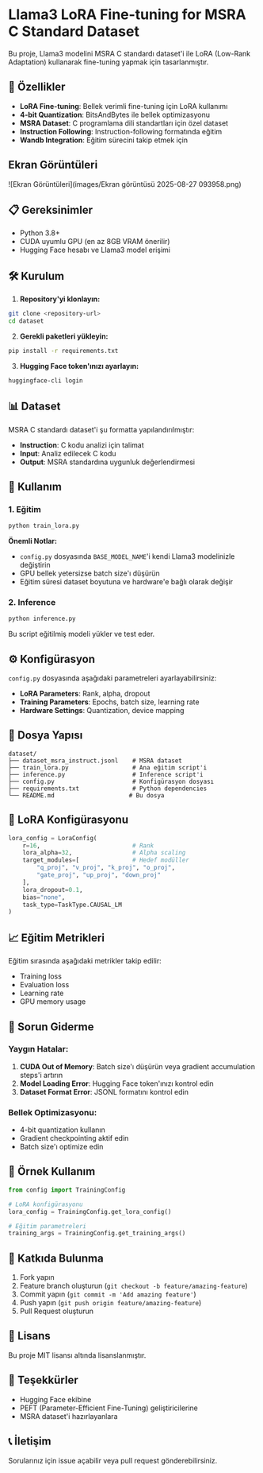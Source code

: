 # Llama3 LoRA Fine-tuning for MSRA C Standard Dataset

Bu proje, Llama3 modelini MSRA C standardı dataset'i ile LoRA (Low-Rank Adaptation) kullanarak fine-tuning yapmak için tasarlanmıştır.

## 🚀 Özellikler

- **LoRA Fine-tuning**: Bellek verimli fine-tuning için LoRA kullanımı
- **4-bit Quantization**: BitsAndBytes ile bellek optimizasyonu
- **MSRA Dataset**: C programlama dili standartları için özel dataset
- **Instruction Following**: Instruction-following formatında eğitim
- **Wandb Integration**: Eğitim sürecini takip etmek için

## Ekran Görüntüleri 
![Ekran Görüntüleri](images/Ekran görüntüsü 2025-08-27 093958.png)

## 📋 Gereksinimler

- Python 3.8+
- CUDA uyumlu GPU (en az 8GB VRAM önerilir)
- Hugging Face hesabı ve Llama3 model erişimi

## 🛠️ Kurulum



1. **Repository'yi klonlayın:**
```bash
git clone <repository-url>
cd dataset
```

2. **Gerekli paketleri yükleyin:**
```bash
pip install -r requirements.txt
```

3. **Hugging Face token'ınızı ayarlayın:**
```bash
huggingface-cli login
```

## 📊 Dataset

MSRA C standardı dataset'i şu formatta yapılandırılmıştır:
- **Instruction**: C kodu analizi için talimat
- **Input**: Analiz edilecek C kodu
- **Output**: MSRA standardına uygunluk değerlendirmesi

## 🎯 Kullanım

### 1. Eğitim

```bash
python train_lora.py
```

**Önemli Notlar:**
- `config.py` dosyasında `BASE_MODEL_NAME`'i kendi Llama3 modelinizle değiştirin
- GPU bellek yetersizse batch size'ı düşürün
- Eğitim süresi dataset boyutuna ve hardware'e bağlı olarak değişir

### 2. Inference

```bash
python inference.py
```

Bu script eğitilmiş modeli yükler ve test eder.

## ⚙️ Konfigürasyon

`config.py` dosyasında aşağıdaki parametreleri ayarlayabilirsiniz:

- **LoRA Parameters**: Rank, alpha, dropout
- **Training Parameters**: Epochs, batch size, learning rate
- **Hardware Settings**: Quantization, device mapping

## 📁 Dosya Yapısı

```
dataset/
├── dataset_msra_instruct.jsonl    # MSRA dataset
├── train_lora.py                  # Ana eğitim script'i
├── inference.py                   # Inference script'i
├── config.py                      # Konfigürasyon dosyası
├── requirements.txt               # Python dependencies
└── README.md                     # Bu dosya
```

## 🔧 LoRA Konfigürasyonu

```python
lora_config = LoraConfig(
    r=16,                          # Rank
    lora_alpha=32,                 # Alpha scaling
    target_modules=[               # Hedef modüller
        "q_proj", "v_proj", "k_proj", "o_proj",
        "gate_proj", "up_proj", "down_proj"
    ],
    lora_dropout=0.1,
    bias="none",
    task_type=TaskType.CAUSAL_LM
)
```

## 📈 Eğitim Metrikleri

Eğitim sırasında aşağıdaki metrikler takip edilir:
- Training loss
- Evaluation loss
- Learning rate
- GPU memory usage

## 🚨 Sorun Giderme

### Yaygın Hatalar:

1. **CUDA Out of Memory**: Batch size'ı düşürün veya gradient accumulation steps'i artırın
2. **Model Loading Error**: Hugging Face token'ınızı kontrol edin
3. **Dataset Format Error**: JSONL formatını kontrol edin

### Bellek Optimizasyonu:

- 4-bit quantization kullanın
- Gradient checkpointing aktif edin
- Batch size'ı optimize edin

## 📝 Örnek Kullanım

```python
from config import TrainingConfig

# LoRA konfigürasyonu
lora_config = TrainingConfig.get_lora_config()

# Eğitim parametreleri
training_args = TrainingConfig.get_training_args()
```

## 🤝 Katkıda Bulunma

1. Fork yapın
2. Feature branch oluşturun (`git checkout -b feature/amazing-feature`)
3. Commit yapın (`git commit -m 'Add amazing feature'`)
4. Push yapın (`git push origin feature/amazing-feature`)
5. Pull Request oluşturun

## 📄 Lisans

Bu proje MIT lisansı altında lisanslanmıştır.

## 🙏 Teşekkürler

- Hugging Face ekibine
- PEFT (Parameter-Efficient Fine-Tuning) geliştiricilerine
- MSRA dataset'i hazırlayanlara

## 📞 İletişim

Sorularınız için issue açabilir veya pull request gönderebilirsiniz.

